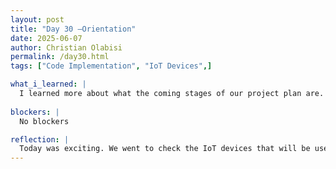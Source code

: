 ```yaml
---
layout: post
title: "Day 30 –Orientation"
date: 2025-06-07
author: Christian Olabisi
permalink: /day30.html
tags: ["Code Implementation", "IoT Devices",]

what_i_learned: |
  I learned more about what the coming stages of our project plan are. Also learned about what we hope will come. We hope that once we get better accuracy from testing and training, we can convert the Python code to C++. I also learned that if that doesn't work out, our plan B will be to take that Python code and run it directly to the IoT device, but we would rather convert to C++ since it's easier for the devices. I also learned that with the IoT devices, when we upload the code to them. The device would only have to run the test and skip the training step.
   
blockers: |
  No blockers

reflection: |
  Today was exciting. We went to check the IoT devices that will be used when we are done with code implementation and cross-checked that they were working in the lab. I felt like a kid in a candy store, and also felt like it was Christmas once I saw all the devices and what the final look of everything will be when they come together.
---
```


